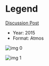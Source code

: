 # Legend

[Discussion Post](https://www.avsforum.com/threads/bass-eq-for-filtered-movies.2995212/post-56871008)

* Year: 2015
* Format: Atmos

![img 0](https://fanart.tv/fanart/movies/276907/moviethumb/legend-560032125a1ac.jpg)

![img 1](https://i.imgur.com/rtiyYxh.png)

